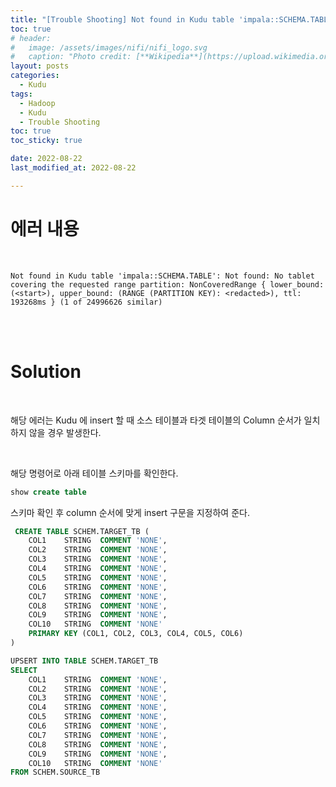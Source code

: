 ```yaml
---
title: "[Trouble Shooting] Not found in Kudu table 'impala::SCHEMA.TABLE': Not found: No tablet covering the requested range partition: NonCoveredRange { lower_bound: (<start>), upper_bound: (RANGE (PARTITION KEY): <redacted>), ttl: 193268ms } (1 of 24996626 similar)"
toc: true
# header:
#   image: /assets/images/nifi/nifi_logo.svg
#   caption: "Photo credit: [**Wikipedia**](https://upload.wikimedia.org/wikipedia/commons/f/ff/Apache-nifi-logo.svg)"
layout: posts
categories:
  - Kudu
tags:
  - Hadoop
  - Kudu
  - Trouble Shooting
toc: true
toc_sticky: true

date: 2022-08-22
last_modified_at: 2022-08-22

---
```


# 에러 내용

<br>

```
Not found in Kudu table 'impala::SCHEMA.TABLE': Not found: No tablet covering the requested range partition: NonCoveredRange { lower_bound: (<start>), upper_bound: (RANGE (PARTITION KEY): <redacted>), ttl: 193268ms } (1 of 24996626 similar)
```

<br><br>

# Solution

<br>

해당 에러는 Kudu 에 insert 할 때 소스 테이블과 타겟 테이블의 Column 순서가 일치 하지 않을 경우 발생한다.

<br>

해당 명령어로 아래 테이블 스키마를 확인한다.

```SQL
show create table 
```

스키마 확인 후 column 순서에 맞게 insert 구문을 지정하여 준다.

```SQL
 CREATE TABLE SCHEM.TARGET_TB (
	COL1	STRING	COMMENT	'NONE',
	COL2	STRING	COMMENT	'NONE',
	COL3	STRING	COMMENT	'NONE',
	COL4	STRING	COMMENT	'NONE',
	COL5	STRING	COMMENT	'NONE',
	COL6	STRING	COMMENT	'NONE',
	COL7	STRING	COMMENT	'NONE',
	COL8	STRING	COMMENT	'NONE',
	COL9	STRING	COMMENT	'NONE',
	COL10	STRING	COMMENT	'NONE'
	PRIMARY KEY (COL1, COL2, COL3, COL4, COL5, COL6)
)

```



```SQL
UPSERT INTO TABLE SCHEM.TARGET_TB
SELECT 
 	COL1	STRING	COMMENT	'NONE',
	COL2	STRING	COMMENT	'NONE',
	COL3	STRING	COMMENT	'NONE',
	COL4	STRING	COMMENT	'NONE',
	COL5	STRING	COMMENT	'NONE',
	COL6	STRING	COMMENT	'NONE',
	COL7	STRING	COMMENT	'NONE',
	COL8	STRING	COMMENT	'NONE',
	COL9	STRING	COMMENT	'NONE',
	COL10	STRING	COMMENT	'NONE'
FROM SCHEM.SOURCE_TB
```